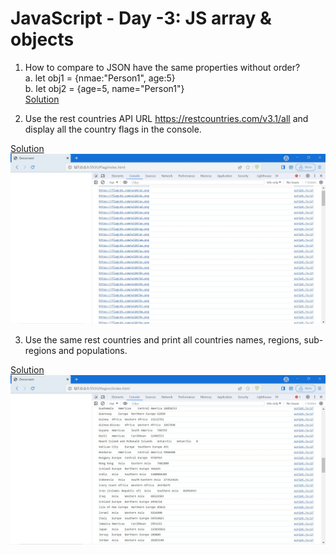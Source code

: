 # JavaScript - Day -3: JS array & objects

1. How to compare to JSON have the same properties without order?
    <br>a. let obj1 = {nmae:"Person1", age:5}
    <br>b. let obj2 = {age=5, name="Person1"}
    <br>[Solution](https://github.com/manoharsena/DAY-3/blob/main/ObjectComparison.js)

2. Use the rest countries API URL https://restcountries.com/v3.1/all and display all the country flags in the console.

[Solution](https://github.com/manoharsena/DAY-3/tree/main/Region)
<br>
![Output Screenshot](Falg_Output.JPG)

3. Use the same rest countries and print all countries names, regions, sub-regions and populations.

[Solution](https://github.com/manoharsena/DAY-3/tree/main/Flag)
<br>
![Output Screenshot](Region_Output.JPG)